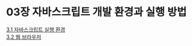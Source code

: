 # 03장 자바스크립트 개발 환경과 실행 방법
[3.1 자바스크립트 실행 환경](https://github.com/soohyuneee/modern-javascript-deep-dive/blob/main/03-%EC%9E%90%EB%B0%94%EC%8A%A4%ED%81%AC%EB%A6%BD%ED%8A%B8%20%EA%B0%9C%EB%B0%9C%20%ED%99%98%EA%B2%BD%EA%B3%BC%20%EC%8B%A4%ED%96%89%20%EB%B0%A9%EB%B2%95/3.1-%EC%9E%90%EB%B0%94%EC%8A%A4%ED%81%AC%EB%A6%BD%ED%8A%B8%20%EC%8B%A4%ED%96%89%20%ED%99%98%EA%B2%BD.md)
<br>
[3.2 웹 브라우저](https://github.com/soohyuneee/modern-javascript-deep-dive/blob/main/03-%EC%9E%90%EB%B0%94%EC%8A%A4%ED%81%AC%EB%A6%BD%ED%8A%B8%20%EA%B0%9C%EB%B0%9C%20%ED%99%98%EA%B2%BD%EA%B3%BC%20%EC%8B%A4%ED%96%89%20%EB%B0%A9%EB%B2%95/3.2-%EC%9B%B9%20%EB%B8%8C%EB%9D%BC%EC%9A%B0%EC%A0%80.md)
